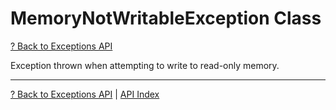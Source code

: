 # MemoryNotWritableException Class

[? Back to Exceptions API](README.md)

Exception thrown when attempting to write to read-only memory.

---

[? Back to Exceptions API](README.md) | [API Index](../README.md)
